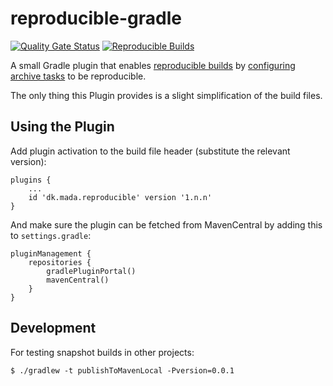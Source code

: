 # reproducible-gradle
[![Quality Gate Status](https://sonarcloud.io/api/project_badges/measure?project=jskov_reproducible-gradle&metric=alert_status)](https://sonarcloud.io/summary/new_code?id=jskov_reproducible-gradle)
[![Reproducible Builds](https://img.shields.io/badge/Reproducible_Builds-ok-success?labelColor=1e5b96)](https://github.com/jvm-repo-rebuild/reproducible-central/blob/master/content/dk/mada/reproducible/reproducible-gradle/README.md)

A small Gradle plugin that enables [reproducible builds](https://reproducible-builds.org/) by [configuring archive tasks](https://docs.gradle.org/current/userguide/working_with_files.html#sec:reproducible_archives) to be reproducible.

The only thing this Plugin provides is a slight simplification of the build files.

## Using the Plugin

Add plugin activation to the build file header (substitute the relevant version):

    plugins {
        ...
        id 'dk.mada.reproducible' version '1.n.n'
    }

And make sure the plugin can be fetched from MavenCentral by adding this to `settings.gradle`:

    pluginManagement {
        repositories {
            gradlePluginPortal()
            mavenCentral()
        }
    }

## Development

For testing snapshot builds in other projects:

```console
$ ./gradlew -t publishToMavenLocal -Pversion=0.0.1
```

